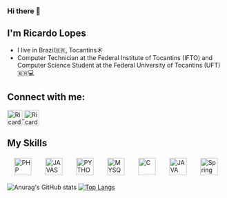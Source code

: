 ### Hi there 👋
## I'm Ricardo Lopes
- I live in Brazil🇧🇷, Tocantins☀️
- Computer Technician at the Federal Institute of Tocantins (IFTO) and Computer Science Student at the Federal University of Tocantins (UFT) 🇧🇷💻

## Connect with me:

<!-- LINKEDIN -->
<a href="https://www.linkedin.com/in/ricardo-lopes-tomaz-19053b297?originalSubdomain=br" target="_blank">
  <img align="center" alt="Ricardo-Linkedin" height="35" width="35" src="https://cdn-icons-png.flaticon.com/256/174/174857.png" style="max-width:100%;">
</a>

<!-- EMAIL -->
<a href="mailto:ricardolptz42@gmail.com" target="_blank">
  <img align="center" alt="Ricardo-Email" height="35" width="35" src="https://cdn-icons-png.flaticon.com/512/732/732200.png" style="max-width:100%;">
</a>

## My Skills

<div style="display: flex; flex-wrap: wrap; justify-content: space-around;">
  <img alt="PHP" height="40" width="40" src="https://cdn.jsdelivr.net/gh/devicons/devicon/icons/php/php-original.svg" style="max-width:100%; margin: 5px;">
  <img alt="JAVASCRIPT" height="40" width="40" src="https://cdn.jsdelivr.net/gh/devicons/devicon/icons/javascript/javascript-original.svg" style="max-width:100%; margin: 5px;">
  <img alt="PYTHON" height="40" width="40" src="https://cdn.jsdelivr.net/gh/devicons/devicon/icons/python/python-original.svg" style="max-width:100%; margin: 5px;">
  <img alt="MYSQL" height="40" width="40" src="https://cdn.jsdelivr.net/gh/devicons/devicon/icons/mysql/mysql-original-wordmark.svg" style="max-width:100%; margin: 5px;">
  <img alt="C" height="40" width="40" src="https://cdn.jsdelivr.net/gh/devicons/devicon/icons/c/c-original.svg" style="max-width:100%; margin: 5px;">
  <img alt="JAVA" height="40" width="40" src="https://cdn.jsdelivr.net/gh/devicons/devicon/icons/java/java-original.svg" style="max-width:100%; margin: 5px;">


<img alt="Spring Boot" height="40" width="40" src="https://cdn.jsdelivr.net/gh/devicons/devicon/icons/spring/spring-original.svg" style="max-width:100%; margin: 5px;">

</div>



![Anurag's GitHub stats](https://github-readme-stats.vercel.app/api?username=ricardolopestomaz&layout=compact&show_icons=true&theme=dark)
[![Top Langs](https://github-readme-stats.vercel.app/api/top-langs/?username=ricardolopestomaz&layout=compact)](https://github.com/ricardolopestomaz)


<!--
**ricardolopestomaz/ricardolopestomaz** is a ✨ _special_ ✨ repository because its `README.md` (this file) appears on your GitHub profile.

Here are some ideas to get you started:

- 🔭 I’m currently working on ...
- 🌱 I’m currently learning ...
- 👯 I’m looking to collaborate on ...
- 🤔 I’m looking for help with ...
- 💬 Ask me about ...
- 📫 How to reach me: ...
- 😄 Pronouns: ...
- ⚡ Fun fact: ...
-->
